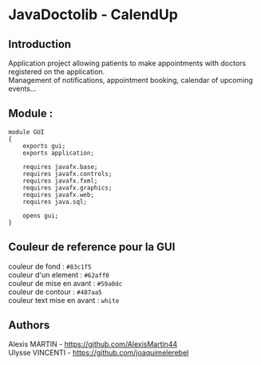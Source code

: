 # JavaDoctolib - CalendUp

## Introduction

Application project allowing patients to make appointments with doctors registered on the application.\
Management of notifications, appointment booking, calendar of upcoming events...


## Module : 

```
module GUI 
{
	exports gui;
	exports application;

	requires javafx.base;
	requires javafx.controls;
	requires javafx.fxml;
	requires javafx.graphics;
	requires javafx.web;
	requires java.sql;
	
	opens gui;
}
```

## Couleur de reference pour la GUI

couleur de fond :			`#83c1f5`\
couleur d'un element :		`#62aff0`\
couleur de mise en avant :  	`#59a0dc`\
couleur de contour : 		`#487aa5`\
couleur text mise en avant : `white`

## Authors

Alexis MARTIN - https://github.com/AlexisMartin44 \
Ulysse VINCENTI - https://github.com/joaquimelerebel